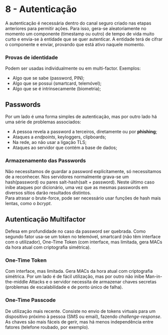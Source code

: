 # 8 - Autenticação

A autenticação é necessária dentro do canal seguro criado nas etapas anteriores para permitir ações. Para isso, gera-se aleatoriamente no momento um componente (timestamp ou outro) de tempo de vida muito curto e envia-se à entidade que se quer autenticar. A entidade terá de cifrar o componente e enviar, provando que está ativo naquele momento.

### Provas de identidade

Podem ser usadas individualmente ou em multi-factor. Exemplos:

- Algo que se sabe (password, PIN);
- Algo que se possui (smartcard, telemóvel);
- Algo que se é intrinsecamente (biometria);

## Passwords

Por um lado é uma forma simples de autenticação, mas por outro lado há uma série de problemas associados:
- A pessoa revela a password a terceiros, diretamente ou por **phishing**;
- Ataques a *endpoints*, keyloggers, clipboards;
- Na rede, ao não usar a ligação TLS;
- Ataques  ao servidor que contém a base de dados;

### Armazenamento das Passwords

Não necessitamos de guardar a password explicitamente, só necessitamos de a reconhecer. Nos servidores normalmente grava-se um hash(password) ou pares salt-hash(salt + password). Neste último caso inibe ataques por dicionário, uma vez que as mesmas passwords em diversos sítios darão resultados distintos. <br>
Para atrasar o brute-force, pode ser necessário usar funções de hash mais lentas, como o *bcrypt*.

## Autenticação Multifactor

Defesa em profundidade no caso da password ser quebrada. Como segundo fator usa-se um token no telemóvel, smartcard (não têm interface com o utilizador), One-Time Token (com interface, mas limitada, gera MACs da hora atual com criptografia simétrica).

### One-Time Token

Com interface, mas limitada. Gera MACs da hora atual com criptografia simétrica. Por um lado é de fácil utilização, mas por outro não inibe Man-in-the-middle Attacks e o servidor necessita de armazenar chaves secretas (problemas de escalabilidade e de ponto único de falha).

### One-Time Passcode

De utilização mais recente. Consiste no envio de tokens virtuais para um dispositivo próximo à pessoa (SMS ou email), fazendo *challenge-response*. As chaves são mais fáceis de gerir, mas há menos independência entre fatores (telefone roubado, por exemplo). 